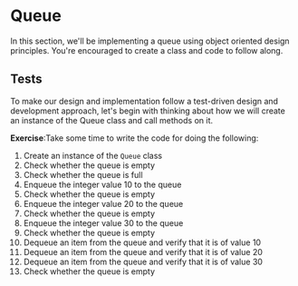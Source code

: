 # Queue
In this section, we'll be implementing a queue using object oriented design principles. You're encouraged to create a class and code to follow along. 

## Tests
To make our design and implementation follow a test-driven design and development approach, let's begin with thinking about how we will create an instance of the Queue class and call methods on it.

<b>Exercise</b>:Take some time to write the code for doing the following:
1. Create an instance of the `Queue` class
1. Check whether the queue is empty
1. Check whether the queue is full
1. Enqueue the integer value 10 to the queue
1. Check whether the queue is empty
1. Enqueue the integer value 20 to the queue
1. Check whether the queue is empty
1. Enqueue the integer value 30 to the queue
1. Check whether the queue is empty
1. Dequeue an item from the queue and verify that it is of value 10
1. Dequeue an item from the queue and verify that it is of value 20
1. Dequeue an item from the queue and verify that it is of value 30
1. Check whether the queue is empty
